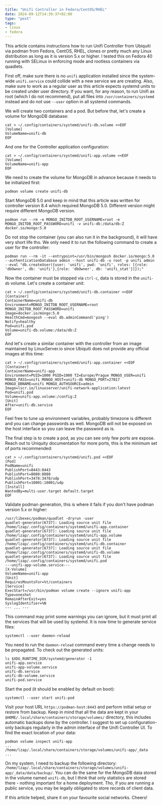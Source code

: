 ```yaml
---
title: "Unifi Controller in Fedora/CentOS/RHEL"
date: 2024-09-12T14:39:37+02:00
type: "post"
tags:
- linux
- fedora
---
```


This article contains instructions how to run Unifi Controller from Ubiquiti via podman from Fedora, CentOS, RHEL, clones or pretty much any Linux distribution as long as it is version 5.x or higher. I tested this on Fedora 40 running with SELinux in enforcing mode and rootless containers via quadlets.

First off, make sure there is no `unifi` application installed since the system-wide `unifi.service` could collide with a new service we are creating. Also, make sure to work as a regular user as this article expects systemd units to be created under user directory. If you want, for any reason, to run Unifi as root (which I do not recommend), put all files into `/usr/containers/systemd` instead and do not use `--user` option in all systemd commands.

We will create two containers and a pod. But before that, let's create a volume for MongoDB database:

    cat > ~/.config/containers/systemd/unifi-db.volume <<EOF
    [Volume]
    VolumeName=unifi-db
    EOF

And one for the Controller application configuration:

    cat > ~/.config/containers/systemd/unifi-app.volume <<EOF
    [Volume]
    VolumeName=unifi-app
    EOF

We need to create the volume for MongoDB in advance because it needs to be initialized first:

    podman volume create unifi-db

Start MongoDB 5.0 and keep in mind that this article was written for controller version 8.4 which required MongoDB 5.0. Different version might require different MongoDB version.

    podman run --rm -e MONGO_INITDB_ROOT_USERNAME=root -e MONGO_INITDB_ROOT_PASSWORD=unifi -v unifi-db:/data/db:Z docker.io/mongo:5.0

Do not stop the container (you can also run it in the background), it will have very short life tho. We only need it to run the following command to create a user for the controller:

    podman run --rm -it --entrypoint=/usr/bin/mongosh docker.io/mongo:5.0 --authenticationDatabase admin --host unifi-db -u root -p unifi admin --eval "db.createUser({user: 'unifi', pwd: 'unifi', roles: [{role: 'dbOwner', db: 'unifi'},{role: 'dbOwner', db: 'unifi_stat'}]});"

Now the container must be stopped via `ctrl-c`, data is stored in the `unifi-db` volume. Let's create a container unit:

    cat > ~/.config/containers/systemd/unifi-db.container <<EOF
    [Container]
    ContainerName=unifi-db
    Environment=MONGO_INITDB_ROOT_USERNAME=root MONGO_INITDB_ROOT_PASSWORD=unifi
    Image=docker.io/mongo:5.0
    HealthCmd=mongosh --eval db.adminCommand('ping')
    Notify=healthy
    Pod=unifi.pod
    Volume=unifi-db.volume:/data/db:Z
    EOF

And let's create a similar container with the controller from an image maintained by LinuxServer.io since Ubiquiti does not provide any official images at this time:

    cat > ~/.config/containers/systemd/unifi-app.container <<EOF
    [Container]
    ContainerName=unifi-app
    Environment=PUID=1000 PGID=1000 TZ=Europe/Prague MONGO_USER=unifi MONGO_PASS=unifi MONGO_HOST=unifi-db MONGO_PORT=27017 MONGO_DBNAME=unifi MONGO_AUTHSOURCE=admin
    Image=lscr.io/linuxserver/unifi-network-application:latest
    Pod=unifi.pod
    Volume=unifi-app.volume:/config:Z
    [Unit]
    After=unifi-db.service
    EOF

Feel free to tune up environment variables, probably timezone is different and you can change passwords as well. MongoDB will not be exposed on the host interface so you can leave the password as is.

The final step is to create a pod, as you can see only few ports are expose. Reach out to Uniquity documentation for more ports, this is the minimum set of ports recommended:

    cat > ~/.config/containers/systemd/unifi.pod <<EOF
    [Pod]
    PodName=unifi
    PublishPort=8443:8443
    PublishPort=8080:8080
    PublishPort=3478:3478/udp
    PublishPort=10001:10001/udp
    [Install]
    WantedBy=multi-user.target default.target
    EOF

Validate podman generation, this is where it fails if you don't have podman version 5.x or higher:

    /usr/libexec/podman/quadlet -dryrun -user
    quadlet-generator[6737]: Loading source unit file /home/lzap/.config/containers/systemd/unifi-app.container
    quadlet-generator[6737]: Loading source unit file /home/lzap/.config/containers/systemd/unifi-app.volume
    quadlet-generator[6737]: Loading source unit file /home/lzap/.config/containers/systemd/unifi-db.container
    quadlet-generator[6737]: Loading source unit file /home/lzap/.config/containers/systemd/unifi-db.volume
    quadlet-generator[6737]: Loading source unit file /home/lzap/.config/containers/systemd/unifi.pod
    ---unifi-app-volume.service---
    [X-Volume]
    VolumeName=unifi-app
    [Unit]
    RequiresMountsFor=%t/containers
    [Service]
    ExecStart=/usr/bin/podman volume create --ignore unifi-app
    Type=oneshot
    RemainAfterExit=yes
    SyslogIdentifier=%N
    --- ... ---

This command may print some warnings you can ignore, but it must print all the services that will be used by systemd. It is now time to generate service files:

    systemctl --user daemon-reload

You need to run the `daemon-reload` command every time a change needs to be propagated. To check out the generated units:

    ls $XDG_RUNTIME_DIR/systemd/generator -1
    unifi-app.service
    unifi-app-volume.service
    unifi-db.service
    unifi-db-volume.service
    unifi-pod.service

Start the pod (it should be enabled by default on boot):

    systemctl --user start unifi-pod

Visit your host URL `https://podman-host:8443` and perform initial setup or restore from backup. Keep in mind that all the data are kept in your `$HOME/.local/share/containers/storage/volumes/` directory, this includes automatic backups done by the controller. I suggest to set up configuration-only backups regularly in the admin interface of the Unifi Controller UI. To find the exact location of your data:

    podman volume inspect unifi-app
    ...
    /home/lzap/.local/share/containers/storage/volumes/unifi-app/_data
    ...

On my system, I need to backup the following directory: `/home/lzap/.local/share/containers/storage/volumes/unifi-app/_data/data/backup/`. You can do the same for the MongoDB data stored in the volume named `unifi-db`, but I *think* that only statistics are stored there - nothing important for a home deployment. Tho, if you are running a public service, you may be legally obligated to store records of client data.

If this article helped, share it on your favourite social networks. Cheers!

